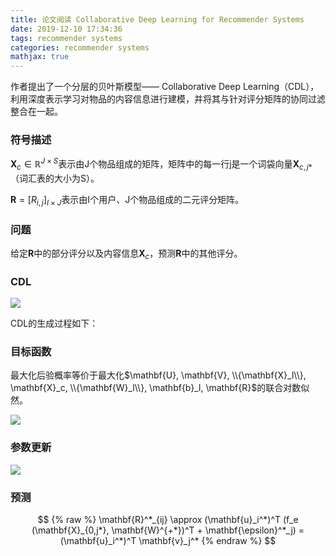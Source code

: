 ```yaml
---
title: 论文阅读 Collaborative Deep Learning for Recommender Systems
date: 2019-12-10 17:34:36
tags: recommender systems
categories: recommender systems
mathjax: true
---
```


作者提出了一个分层的贝叶斯模型—— Collaborative Deep Learning（CDL），利用深度表示学习对物品的内容信息进行建模，并将其与针对评分矩阵的协同过滤整合在一起。

<!--more-->

### 符号描述

$\mathbf{X}_c \in \mathbb R^{J \times S}$表示由J个物品组成的矩阵，矩阵中的每一行j是一个词袋向量$\mathbf{X}_{c, j*}$（词汇表的大小为S）。

$\mathbf{R} = [R_{i,j}]_{I \times J}$表示由I个用户、J个物品组成的二元评分矩阵。

### 问题

给定$\mathbf{R}$中的部分评分以及内容信息$\mathbf{X}_c$，预测$\mathbf{R}$中的其他评分。

### CDL

![](/static/images/cdl.png)

CDL的生成过程如下：



### 目标函数

最大化后验概率等价于最大化$\mathbf{U}, \mathbf{V}, \\{\mathbf{X}_l\\}, \mathbf{X}_c, \\{\mathbf{W}_l\\}, \mathbf{b}_l, \mathbf{R}$的联合对数似然。

<!--
$$
\begin{align}
\mathscr{L} =
&-\frac{\lambda_u}{2} 
\sum_i \left \Vert \mathbf{u}_i \right \Vert_2^2 
-\frac{\lambda_w}{2} 
\sum_l (\left \Vert \mathbf{W}_l \right \Vert_F^2 + \left \Vert \mathbf{b}_l \right \Vert_2^2) \\\\ 
&-\frac{\lambda_v}{2} 
\sum_j \left \Vert \mathbf{v}_j - \mathbf{X}_{\frac{L}{2},j*}^T \right \Vert_2^2 
-\frac{\lambda_n}{2} \sum_j \left \Vert \mathbf{X}_{L,j*} - \mathbf{X}_{c,j*} \right \Vert_2^2 \\\\
&-\frac{\lambda_s}{2} \sum_l \sum_j \left \Vert \sigma(\mathbf{X}_{l-1,j*} \mathbf{W}_l + \mathbf{b}_l) - \mathbf{X}_{l,j*} \right \Vert_2^2 \\\\ 
&-\sum_{i,j} \frac{C_{ij}}{2} (\mathbf{R}_{ij} - \mathbf{u}_i^T \mathbf{v}_j)^2
\end{align}
$$
-->

![](/static/images/cdl-objective-function.png)



### 参数更新

![](/static/images/cdl-update-rule.png)

### 预测

$$
{% raw %}
\mathbf{R}^*_{ij} \approx (\mathbf{u}_i^*)^T (f_e (\mathbf{X}_{0,j*}, \mathbf{W}^{+*})^T + \mathbf{\epsilon}^*_j) = (\mathbf{u}_i^*)^T \mathbf{v}_j^*
{% endraw %}
$$

